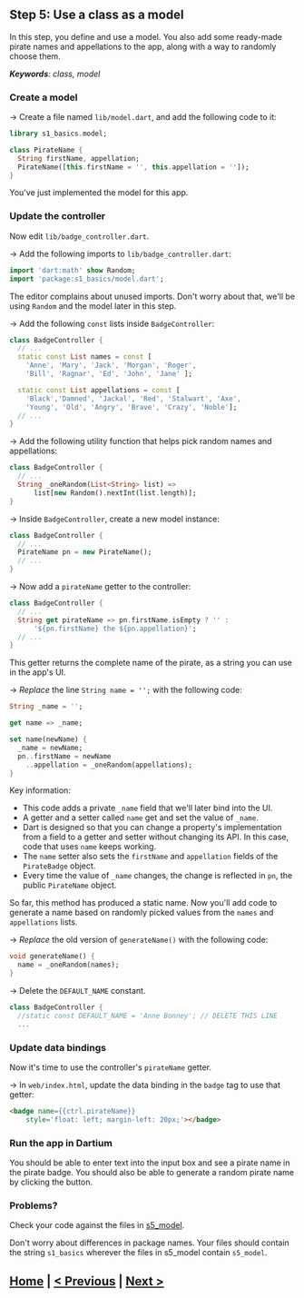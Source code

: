 ## Step 5: Use a class as a model

In this step, you define and use a model.
You also add some ready-made pirate names and appellations to the app,
along with a way to randomly choose them.

_**Keywords**: class, model_

### Create a model

&rarr; Create a file named `lib/model.dart`,
and add the following code to it:

```Dart
library s1_basics.model;

class PirateName {
  String firstName, appellation;
  PirateName([this.firstName = '', this.appellation = '']);
}
```

You've just implemented the model for this app.
<!-- PENDING: say more? Maybe under "Key information"? 
It's kind of interesting that it has two optional parameters that set the two fields.
Talk about where this model is used?-->


### Update the controller

Now edit `lib/badge_controller.dart`.

&rarr; Add the following imports to `lib/badge_controller.dart`:

```Dart
import 'dart:math' show Random;
import 'package:s1_basics/model.dart';
```

The editor complains about unused imports. Don't worry about that, we'll
be using `Random` and the model later in this step.


&rarr; Add the following `const` lists inside `BadgeController`:

```Dart
class BadgeController {
  // ...
  static const List names = const [
    'Anne', 'Mary', 'Jack', 'Morgan', 'Roger',
    'Bill', 'Ragnar', 'Ed', 'John', 'Jane' ];

  static const List appellations = const [
    'Black','Damned', 'Jackal', 'Red', 'Stalwart', 'Axe',
    'Young', 'Old', 'Angry', 'Brave', 'Crazy', 'Noble'];
  // ...
}
```

&rarr; Add the following utility function that helps pick random names and
appellations:


```Dart
class BadgeController {
  // ...
  String _oneRandom(List<String> list) =>
      list[new Random().nextInt(list.length)];
}
```

&rarr; Inside `BadgeController`, create a new model instance:

```Dart
class BadgeController {
  // ...
  PirateName pn = new PirateName();
  // ...
}
```

&rarr; Now add a `pirateName` getter to the controller:


```Dart
class BadgeController {
  // ...
  String get pirateName => pn.firstName.isEmpty ? '' :
      '${pn.firstName} the ${pn.appellation}';
  // ...
}
```

This getter returns the complete name of the pirate,
as a string you can use in the app's UI.

&rarr; _Replace_ the line `String name = '';` with the following code:

```Dart
String _name = '';

get name => _name;

set name(newName) {
  _name = newName;
  pn..firstName = newName
    ..appellation = _oneRandom(appellations);
}
```

Key information:
* This code adds a private `_name` field that we'll later bind into the UI.
* A getter and a setter called `name` get and set the value of `_name`.
* Dart is designed so that you can change a property's implementation
  from a field to a getter and setter without changing its API.
  In this case, code that uses `name` keeps working.
* The `name` setter also sets the `firstName` and `appellation` fields of the
`PirateBadge` object.
* Every time the value of `_name` changes, the change is reflected in `pn`,
  the public `PirateName` object.

So far, this method has produced a static name. Now
you'll add code to generate a name based on randomly picked values from the
`names` and `appellations` lists.

&rarr; _Replace_ the old version of `generateName()` with the following code:

```Dart
void generateName() {
  name = _oneRandom(names);
}
```

&rarr; Delete the `DEFAULT_NAME` constant.

```Dart
class BadgeController {
  //static const DEFAULT_NAME = 'Anne Bonney'; // DELETE THIS LINE
  ...
```

### Update data bindings

Now it's time to use the controller's `pirateName` getter.

&rarr; In `web/index.html`, update the data binding in the `badge` tag to use
that getter:

```HTML
<badge name={{ctrl.pirateName}}
    style='float: left; margin-left: 20px;'></badge>
```

### Run the app in Dartium

You should be able to enter text into the input box and see
a pirate name in the pirate badge. You should also be able to generate a
random pirate name by clicking the button.

### Problems?
Check your code against the files in [s5_model](../samples/s5_model).

Don't worry about differences in package names.
Your files should contain the string `s1_basics`
wherever the files in s5_model contain `s5_model`.

## [Home](../README.md#code-lab-angulardart) | [< Previous](step-4.md#step-4-create-a-custom-component) | [Next >](step-6.md#step-6-read-from-a-json-encoded-file)
